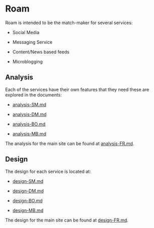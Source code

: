# Roam

Roam is intended to be the match-maker for several services:

- Social Media

- Messaging Service

- Content/News based feeds

- Microblogging

## Analysis

Each of the services have their own features that they need these are explored in the documents:

- [analysis-SM.md](analysis-SM.md)

- [analysis-DM.md](analysis-DM.md)

- [analysis-BO.md](analysis-BO.md)

- [analysis-MB.md](analysis-MB.md)

The analysis for the main site can be found at [analysis-FR.md](analysis-FR.md).

## Design

The design for each service is located at:

- [design-SM.md](design-SM.md)

- [design-DM.md](design-DM.md)

- [design-BO.md](design-BO.md)

- [design-MB.md](design-MB.md)

The design for the main site can be found at [design-FR.md](design-FR.md).
